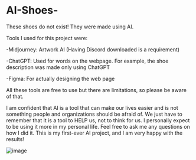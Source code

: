 # AI-Shoes-

These shoes do not exist! They were made using AI.

Tools I used for this project were:

-Midjourney: Artwork AI (Having Discord downloaded is a requirement)

-ChatGPT: Used for words on the webpage. For example, the shoe description was made only using ChatGPT

-Figma: For actually designing the web page 


All these tools are free to use but there are limitations, so please be aware of that.

I am confident that AI is a tool that can make our lives easier and is not something people and organizations should be afraid of. We just have to remember that it is a tool to HELP us, not to think for us. 
I personally expect to be using it more in my personal life. Feel free to ask me any questions on how I did it. 
This is my first-ever AI project, and I am very happy with the results!


![image](https://user-images.githubusercontent.com/98457140/227034128-dfefffca-adea-4fa6-b778-bff4d41b6ee9.png)
